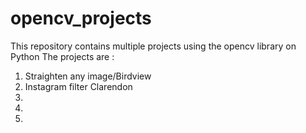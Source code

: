 # opencv_projects

This repository contains multiple projects using the opencv library on Python
The projects are :
1. Straighten any image/Birdview
2. Instagram filter Clarendon
3.
4.
5.
